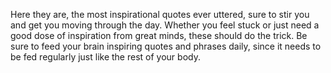 Here they are, the most inspirational quotes ever uttered, sure to stir you and get you moving through the day. Whether you feel stuck or just need a good dose of inspiration from great minds, these should do the trick. Be sure to feed your brain inspiring quotes and phrases daily, since it needs to be fed regularly just like the rest of your body.

